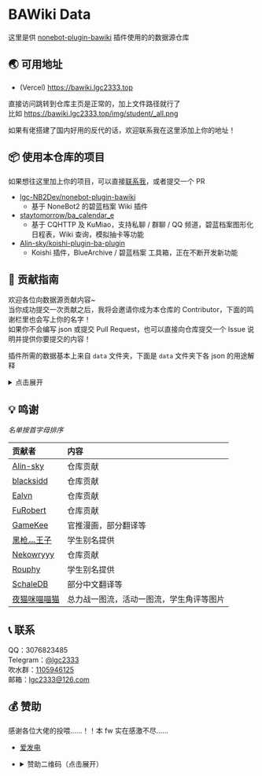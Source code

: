 <!-- markdownlint-disable MD033 MD036 -->

# BAWiki Data

这里是供 [nonebot-plugin-bawiki](https://github.com/lgc2333/nonebot-plugin-bawiki) 插件使用的的数据源仓库

## 🌏 可用地址

<!-- - (国内 CDN) <https://bawiki.lgc.cyberczy.xyz> -->

- (Vercel) <https://bawiki.lgc2333.top>

直接访问跳转到仓库主页是正常的，加上文件路径就行了  
比如 <https://bawiki.lgc2333.top/img/student/_all.png>

如果有佬搭建了国内好用的反代的话，欢迎联系我在这里添加上你的地址！

## 📦 使用本仓库的项目

如果想往这里加上你的项目，可以直接[联系我](#-联系)，或者提交一个 PR

- [lgc-NB2Dev/nonebot-plugin-bawiki](https://github.com/lgc-NB2Dev/nonebot-plugin-bawiki)
  - 基于 NoneBot2 的碧蓝档案 Wiki 插件
- [staytomorrow/ba_calendar_e](https://github.com/staytomorrow/ba_calendar_e)
  - 基于 CQHTTP 及 KuMiao，支持私聊 / 群聊 / QQ 频道，碧蓝档案图形化日程表，Wiki 查询，模拟抽卡等功能
- [Alin-sky/koishi-plugin-ba-plugin](https://github.com/Alin-sky/koishi-plugin-ba-plugin)
  - Koishi 插件，BlueArchive / 碧蓝档案 工具箱，正在不断开发新功能

## 📝 贡献指南

欢迎各位向数据源贡献内容~  
当你成功提交一次贡献之后，我将会邀请你成为本仓库的 Contributor，下面的鸣谢栏里也会写上你的名字！  
如果你不会编写 json 或提交 Pull Request，也可以直接向仓库提交一个 Issue 说明并提供你要提交的内容！

插件所需的数据基本上来自 `data` 文件夹，下面是 `data` 文件夹下各 json 的用途解释

<details>

<summary>点击展开</summary>

**!!! 注意 !!!** 下面数据中的学生名中的括号请一律使用 **英文半角** 括号

### `emoji.json`

这个文件是 `ba表情` 功能的表情列表

该文件会自动由 Actions 工作流根据 `img/emoji` 文件夹中的内容自动生成  
所以想要加表情的话请直接往这个文件夹里扔图片就行

### `event_alias.json`

这个文件是 `ba活动` 功能的活动别名数据

该文件的格式如下

```jsonc
{
  // 这里的 701 代表该活动在 SchaleDB 中的 ID，可以在下面链接中的 EventNames 中找到
  // https://github.com/lonqie/SchaleDB/blob/main/data/cn/localization.json
  // 数组中的内容代表活动别名
  "701": ["特殊作战·十字神名篇", "特殊作战 十字神名篇"]
}
```

### `extra_l2d_list.json`

这个文件是 `ba羁绊` 功能使用的学生 L2D 图片数据

当没有在此文件中找到学生 L2D 信息时，才会去 GameKee 中抓取

该文件的格式如下

```jsonc
{
  // 键名是对应学生在 SchaleDB 中的 中文名
  // 数组中的内容是对应图片在数据源中的路径（下文中路径仅供演示）
  "阿露": ["img/l2d/aru/1.png"]
}
```

### `gacha.json`

这个文件是 `ba抽卡` 功能使用的卡池数据

该文件的格式如下

```jsonc
{
  // 常驻卡池数据
  "base": {
    // 三星常驻角色数据
    "3": {
      // 基础出率，2.5 代表 2.5%
      "chance": 2.5,

      // 常驻角色在 SchaleDB 中的 ID，会由 Actions 工作流自动生成
      "char": [10000] // ...
    },

    // 两星常驻角色数据，结构同上
    "2": {
      "chance": 18.5,
      "char": [13000] // ...
    },

    // 一星常驻角色数据，结构同上
    "1": {
      "chance": 79.0,
      "char": [16000] // ...
    }
  },

  // UP 卡池数据
  "up": {
    // 三星 UP 角色数据
    "3": {
      // UP 角色出率
      "chance": 0.7
    },

    // 两星 UP 角色数据，结构同上
    "2": {
      "chance": 3.0
    }
  },

  // 当前 UP 池数据，用于 `ba切换卡池` 功能
  "current_pools": [
    {
      // 池子名称，通常为角色名称
      "name": "若藻(泳装)",

      // 池子包含的 UP 角色 SchaleDB 中的 ID，可以在下面的链接找到
      // https://github.com/lonqie/SchaleDB/blob/main/data/cn/students.json
      "pool": [10043]
    }
  ]
}
```

### `manga.json`

此文件已弃用

<!-- 这个文件是 `ba漫画` 功能所使用的数据

该文件会由 Actions 工作流爬取 GameKee 数据并自动生成

该文件的格式如下

```jsonc
[
  {
    // 漫画在 GameKee 中的 content_id，需要爬取 GameKee 的接口获取
    // 额外添加的漫画设为与其他所有漫画不同的负数即可
    "cid": 72443,

    // 漫画标题
    "title": "【ぶるーあーかいぶっ！】第一话",

    // 漫画简介
    "detail": "第一话 对策委员会\n\n来源：BA官推漫画作者：純粋な不純物(@parang9494)先生\n汉化：小番茄",

    // 漫画的图片链接列表，需要使用完整链接
    "pics": ["https://cdnimg.gamekee.com/images/www/1616470072424_26237045.jpg"]
  }
]
``` -->

### `raid_alias.json`

这个文件是 `ba总力战` 功能使用的 Boss 别名列表

该文件的格式如下

```jsonc
{
  // 这里的 1 代表该 Boss 在 SchaleDB 中的 ID，可以在下面的链接中找到
  // https://github.com/lonqie/SchaleDB/blob/main/data/cn/raids.json
  // 后面数组中的内容是该 Boss 对应的别名
  "1": ["binah", "薇娜", "大蛇"]
}
```

### `schale_to_gamekee.json`

这个文件是 SchaleDB 学生中文名到 GameKee 学生名称的映射表  
用于 `ba学生wiki`、`ba羁绊` 等需要用到 GameKee 数据源的场合

该文件的格式如下

```jsonc
{
  // 键为学生在 SchaleDB 的中文名
  // 值为学生在 GameKee 中的名称
  "真纪": "真希"
}
```

### `stu_alias.json`

这个文件是所有的学生别名列表

其中，下面的内容会自动由 Actions 工作流补全：

- 学生的日语名称 与 英文（罗马音）名称；
- 学生的中日英全名；
- 特殊（带括号名称）学生 的别名（根据普通学生的别名、括号中的内容 及 `suffix_alias.json` 中的内容来补全）；

同时，Actions 工作流会自动对该文件中的内容进行按拼音顺序的排序

该文件的格式如下

```jsonc
{
  // 键为学生在 SchaleDB 的中文名
  // 值为学生的别名列表
  "白子": [
    "シロコ", // 自动由 Actions 工作流补全的 日文名
    "shiroko", // 自动由 Actions 工作流补全的 英文名
    "sunaookami shiroko", // 自动由 Actions 工作流补全的 英文全名
    "xcw",
    "砂狼白子", // 自动由 Actions 工作流补全的 中文全名
    "砂狼シロコ", // 自动由 Actions 工作流补全的 日文全名
    "唯",
    "小仓唯"
  ],

  // 同上
  "白子(单车)": [
    "シロコ(ライディング)", // 自动由 Actions 工作流补全的 日文名
    "shiroko (cycling)", // 自动由 Actions 工作流补全的 英文名
    "sunaookami shiroko (cycling)", // 自动由 Actions 工作流补全的 英文全名
    "单车shiroko", // 自动由 Actions 工作流补全的 特殊学生别名
    "单车xcw", // 自动由 Actions 工作流补全的 特殊学生别名
    "单车白子", // 自动由 Actions 工作流补全的 特殊学生别名
    "单车シロコ", // 自动由 Actions 工作流补全的 特殊学生别名
    "单车唯", // 自动由 Actions 工作流补全的 特殊学生别名
    "单车小仓唯", // 自动由 Actions 工作流补全的 特殊学生别名
    "骑行shiroko", // 自动由 Actions 工作流补全的 特殊学生别名
    "骑行xcw", // 自动由 Actions 工作流补全的 特殊学生别名
    "骑行白子", // 自动由 Actions 工作流补全的 特殊学生别名
    "骑行唯", // 自动由 Actions 工作流补全的 特殊学生别名
    "骑行小仓唯", // 自动由 Actions 工作流补全的 特殊学生别名
    "骑行シロコ", // 自动由 Actions 工作流补全的 特殊学生别名
    "砂狼白子(单车)", // 自动由 Actions 工作流补全的 中文全名
    "砂狼シロコ(ライディング)" // 自动由 Actions 工作流补全的 日文全名
  ]
}
```

### `suffix_alias.json`

这个文件是补全括号后缀的特殊学生别名时使用的数据

该文件的格式如下

```jsonc
{
  // 键名是特殊学生名中括号内的内容
  // 值是另外的要加在补全后别名中的前缀
  // 比如 `星野(泳装)` 会补全成 `泳装星野`、`水星野`
  "泳装": ["水"]
}
```

### `terrain_alias.json`

这个文件是 `ba总力战` 功能中使用的战斗环境匹配别名

该文件的格式如下

```jsonc
{
  // 键名为环境英文名，可以在下面链接的 AdaptationType 里找到
  // https://github.com/lonqie/SchaleDB/blob/main/data/cn/localization.json
  // 值为对应的别名数组
  "Street": ["市区", "城镇", "市区战", "城镇战"],
  "Outdoor": ["野外", "野外战", "野战"],
  "Indoor": ["室内", "屋内", "室内战", "屋内战"]
}
```

### `wiki.json`

这个文件里的东西比较杂，请看下面注释

该文件的格式如下

```jsonc
{
  // 总力战 wiki 图片列表
  "raid": {
    // 键名为 Boss ID，请见 raid_alias.json 的说明
    "1": {
      // Boss wiki 图片路径（以仓库根目录为基准）
      "wiki": "img/raid/binah.png",

      // Boss 战斗环境与对应图片
      "terrains": {
        // 键名为战斗环境英文名称
        // 值为 [ 日服对应图片路径, 国际服对应图片路径 ]
        "Street": ["img/raid/jp/1_Street.png", "img/raid/global/1_Street.png"],
        "Outdoor": [
          "img/raid/jp/1_Outdoor.png",
          "img/raid/global/1_Outdoor.png"
        ]
      }
    }
    // ...
  },

  // 制造相关一图流
  "craft": ["img/craft/1.png"],

  // 活动一图流，键名是活动 ID（详见 event_alias.json 介绍）
  "event": {
    "801": ["img/event/801_re.png"]
    // ...
  },

  // 学生角评一图流，键名是学生 SchaleDB 中文名（all 是总览图）
  "student": {
    "all": "img/student/_all.png",
    "阿露": "img/student/aru.png"
    // ...
  },

  // 战术考试一图流，从第一期开始，按顺序排期数
  "time_atk": [
    "img/time_atk/1.png",
    "img/time_atk/2.png"
    // ...
  ],

  // 互动家具一图流（我好像没实装？）
  "furniture": ["img/furniture.png"],

  // 国际服前瞻图相关信息
  "global_future": {
    // 图片路径
    "img": "img/global_future.png",

    // 图片表格头部起止 Y 轴坐标
    "banner": [0, 195],

    // 图片各部分对应的前瞻数据
    "parts": [
      {
        // 该部分对应的日期区间，格式必须与下面相同（YYYY/M/D）
        "date": ["2023/4/25", "2023/5/09"],

        // 该部分对应的图片起止 Y 轴坐标
        "part": [192, 484]
      }
      // ...
    ]
  }
}
```

</details>

## 💡 鸣谢

_名单按首字母排序_

| 贡献者                                                       | 内容                                     |
| :----------------------------------------------------------- | :--------------------------------------- |
| [Alin-sky](https://github.com/Alin-sky)                      | 仓库贡献                                 |
| [blacksidd](https://github.com/blacksidd)                    | 仓库贡献                                 |
| [Ealvn](https://github.com/Ealvn)                            | 仓库贡献                                 |
| [FuRobert](https://github.com/FuRobert)                      | 仓库贡献                                 |
| [GameKee](https://ba.gamekee.com/)                           | 官推漫画，部分翻译等                     |
| [黑枪灬王子](mailto:1109024495@qq.com)                       | 学生别名提供                             |
| [Nekowryyy](https://github.com/Nekowryyy)                    | 仓库贡献                                 |
| [Rouphy](https://github.com/Rouphy)                          | 学生别名提供                             |
| [SchaleDB](https://schale.gg/)                               | 部分中文翻译等                           |
| [夜猫咪喵喵猫](https://space.bilibili.com/425535005/article) | 总力战一图流，活动一图流，学生角评等图片 |

## 📞 联系

QQ：3076823485  
Telegram：[@lgc2333](https://t.me/lgc2333)  
吹水群：[1105946125](https://jq.qq.com/?_wv=1027&k=Z3n1MpEp)  
邮箱：<lgc2333@126.com>

## 💰 赞助

感谢各位大佬的投喂……！！本 fw 实在感激不尽……

- [爱发电](https://afdian.net/@lgc2333)
- <details>
    <summary>赞助二维码（点击展开）</summary>

  ![讨饭](https://raw.githubusercontent.com/lgc2333/ShigureBotMenu/master/src/imgs/sponsor.png)

  </details>
